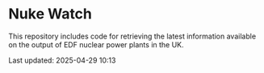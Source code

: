 # Nuke Watch

This repository includes code for retrieving the latest information available on the output of EDF nuclear power plants in the UK.

Last updated: 2025-04-29 10:13
